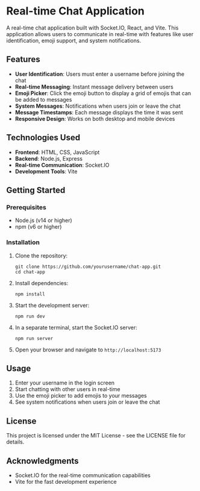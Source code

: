 # Real-time Chat Application

A real-time chat application built with Socket.IO, React, and Vite. This application allows users to communicate in real-time with features like user identification, emoji support, and system notifications.

## Features

- **User Identification**: Users must enter a username before joining the chat
- **Real-time Messaging**: Instant message delivery between users
- **Emoji Picker**: Click the emoji button to display a grid of emojis that can be added to messages
- **System Messages**: Notifications when users join or leave the chat
- **Message Timestamps**: Each message displays the time it was sent
- **Responsive Design**: Works on both desktop and mobile devices

## Technologies Used

- **Frontend**: HTML, CSS, JavaScript
- **Backend**: Node.js, Express
- **Real-time Communication**: Socket.IO
- **Development Tools**: Vite

## Getting Started

### Prerequisites

- Node.js (v14 or higher)
- npm (v6 or higher)

### Installation

1. Clone the repository:
   ```
   git clone https://github.com/yourusername/chat-app.git
   cd chat-app
   ```

2. Install dependencies:
   ```
   npm install
   ```

3. Start the development server:
   ```
   npm run dev
   ```

4. In a separate terminal, start the Socket.IO server:
   ```
   npm run server
   ```

5. Open your browser and navigate to `http://localhost:5173`

## Usage

1. Enter your username in the login screen
2. Start chatting with other users in real-time
3. Use the emoji picker to add emojis to your messages
4. See system notifications when users join or leave the chat

## License

This project is licensed under the MIT License - see the LICENSE file for details.

## Acknowledgments

- Socket.IO for the real-time communication capabilities
- Vite for the fast development experience
